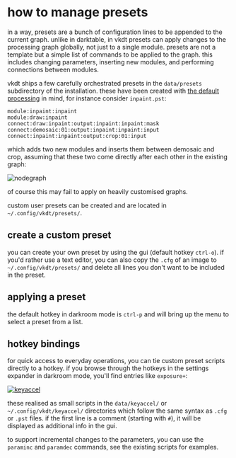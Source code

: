 # how to manage presets

in a way, presets are a bunch of configuration lines to be appended to the current graph.
unlike in darktable, in vkdt presets can apply changes to the processing graph
globally, not just to a single module. presets are not a
template but a simple list of commands to be applied to the graph. this
includes changing parameters, inserting new modules, and performing connections
between modules.

vkdt ships a few carefully orchestrated presets in the `data/presets`
subdirectory of the installation. these have been created with [the default
processing](../defgraph/readme.md) in mind, for instance consider
`inpaint.pst`:
```
module:inpaint:inpaint
module:draw:inpaint
connect:draw:inpaint:output:inpaint:inpaint:mask
connect:demosaic:01:output:inpaint:inpaint:input
connect:inpaint:inpaint:output:crop:01:input
```
which adds two new modules and inserts them between demosaic and crop, assuming
that these two come directly after each other in the existing graph:

![nodegraph](inpaint.jpg)

of course this may fail to apply on heavily customised graphs.

custom user presets can be created and are located in `~/.config/vkdt/presets/`.

## create a custom preset

you can create your own preset by using the gui (default hotkey `ctrl-o`).
if you'd rather use a text editor, you can also copy the `.cfg` of an image
to `~/.config/vkdt/presets/` and delete all lines you don't want to be
included in the preset.

## applying a preset

the default hotkey in darkroom mode is `ctrl-p` and will bring up the menu
to select a preset from a list.

## hotkey bindings

for quick access to everyday operations, you can tie custom preset scripts
directly to a hotkey. if you browse through the hotkeys in the settings
expander in darkroom mode, you'll find entries like `exposure+`:

[![keyaccel](keyaccel.png)](keyaccel.png)

these realised as small scripts in the `data/keyaccel/` or
`~/.config/vkdt/keyaccel/` directories which follow the same syntax as `.cfg`
or `.pst` files. if the first line is a comment (starting with `#`), it will be
displayed as additional info in the gui.

to support incremental changes to the parameters, you can use the `paraminc`
and `paramdec` commands, see the existing scripts for examples.
